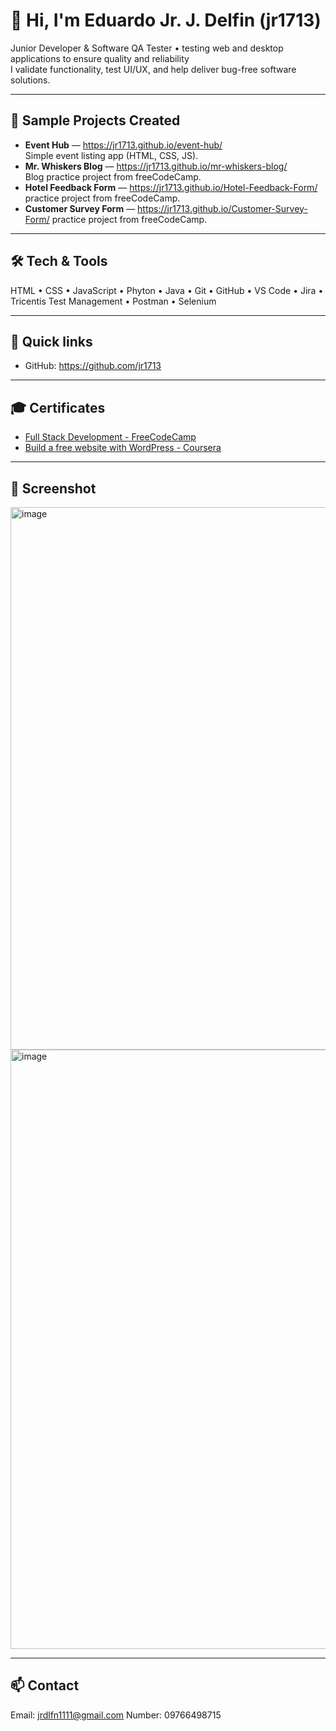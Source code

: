 # 👋 Hi, I'm Eduardo Jr. J. Delfin (jr1713)

Junior Developer & Software QA Tester • testing web and desktop applications to ensure quality and reliability  
I validate functionality, test UI/UX, and help deliver bug-free software solutions.

---

## 🚀 Sample Projects Created
- **Event Hub** — https://jr1713.github.io/event-hub/  
  Simple event listing app (HTML, CSS, JS).
- **Mr. Whiskers Blog** — https://jr1713.github.io/mr-whiskers-blog/  
  Blog practice project from freeCodeCamp.
- **Hotel Feedback Form** — https://jr1713.github.io/Hotel-Feedback-Form/  
  practice project from freeCodeCamp.
- **Customer Survey Form** — https://jr1713.github.io/Customer-Survey-Form/
  practice project from freeCodeCamp.

---

## 🛠️ Tech & Tools
HTML • CSS • JavaScript • Phyton • Java • Git • GitHub • VS Code • Jira • Tricentis Test Management • Postman • Selenium

---

## 📂 Quick links
- GitHub: https://github.com/jr1713  
  
---

## 🎓 Certificates

- [Full Stack Development - FreeCodeCamp](https://www.freecodecamp.org/certification/your-username/full-stack)  
- [Build a free website with WordPress - Coursera](https://coursera.org/share/e01a93834359b9e7393fb5d4cf4cdcc5)

---

## 📸 Screenshot
<img width="1907" height="868" alt="image" src="https://github.com/user-attachments/assets/c3b84837-61f9-428e-9ac9-34bfde12383a" />
<img width="1906" height="959" alt="image" src="https://github.com/user-attachments/assets/1f9be4ca-3699-4175-b689-965c4dcf72b4" />


---

## 📫 Contact
Email: jrdlfn1111@gmail.com
Number: 09766498715
